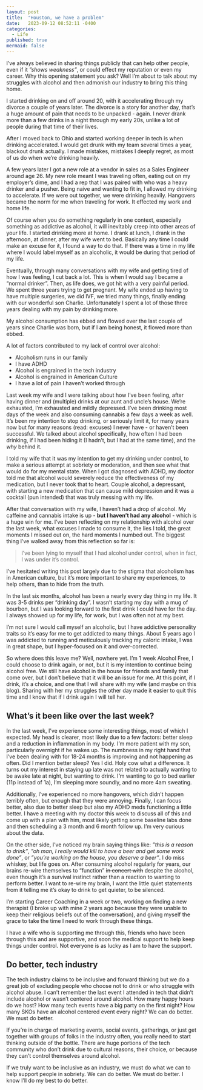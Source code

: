 ```yaml
---
layout: post
title:  "Houston, we have a problem"
date:   2023-09-12 08:52:11 -0400
categories:
  - Life
published: true
mermaid: false
---
```


I’ve always believed in sharing things publicly that can help other people, even if it _”shows weakness”_, or could effect my reputation or even my career. Why this opening statement you ask? Well I’m about to talk about my struggles with alcohol and then admonish our industry to bring this thing home. 

I started drinking on and off around 20, with it accelerating through my divorce a couple of years later. The divorce is a story for another day, that’s a huge amount of pain that needs to be unpacked - again. I never drank more than a few drinks in a night through my early 20s, unlike a lot of people during that time of their lives. 

After I moved back to Ohio and started working deeper in tech is when drinking accelerated. I would get drunk with my team several times a year, blackout drunk actually. I made mistakes, mistakes I deeply regret, as most of us do when we’re drinking heavily. 

A few years later I got a new role at a vendor in sales as a Sales Engineer around age 26. My new role meant I was traveling often, eating out on my employer’s dime, and I had a rep that I was paired with who was a heavy drinker and a pusher. Being naive and wanting to fit in, I allowed my drinking to accelerate. If we were out together, we were drinking heavily. Hangovers became the norm for me when traveling for work. It effected my work and home life.

Of course when you do something regularly in one context, especially something as addictive as alcohol, it will inevitably creep into other areas of your life. I started drinking more at home. I drank at lunch, I drank in the afternoon, at dinner, after my wife went to bed. Basically any time I could make an excuse for it, I found a way to do that. If there was a time in my life where I would label myself as an alcoholic, it would be during that period of my life.

Eventually, through many conversations with my wife and getting tired of how I was feeling, I cut back a lot. This is when I would say I became a “normal drinker”. Then, as life does, we got hit with a very painful period. We spent three years trying to get pregnant. My wife ended up having to have multiple surgeries, we did IVF, we tried many things, finally ending with our wonderful son Charlie. Unfortunately I spent a lot of those three years dealing with my pain by drinking more. 

My alcohol consumption has ebbed and flowed over the last couple of years since Charlie was born, but if I am being honest, it flowed more than ebbed. 

A lot of factors contributed to my lack of control over alcohol:

- Alcoholism runs in our family
- I have ADHD
- Alcohol is engrained in the tech industry
- Alcohol is engrained in American Culture
- I have a lot of pain I haven’t worked through

Last week my wife and I were talking about how I’ve been feeling, after having dinner and (multiple) drinks at our aunt and uncle’s house. We’re exhausted, I’m exhausted and mildly depressed. I’ve been drinking most days of the week and also consuming cannabis a few days a week as well. It’s been my intention to stop drinking, or seriously limit it, for many years now but for many reasons (read: excuses) I never have - or haven’t been successful. We talked about alcohol specifically, how often I had been drinking, if I had been hiding it (I hadn’t, but I had at the same time), and the _why_ behind it. 

I told my wife that it was my intention to get my drinking under control, to make a serious attempt at sobriety or moderation, and then see what that would do for my mental state. When I got diagnosed with ADHD, my doctor told me that alcohol would severely reduce the effectiveness of my medication, but I never took that to heart. Couple alcohol, a depressant, with starting a new medication that can cause mild depression and it was a cocktail (pun intended) that was truly messing with my life. 

After that conversation with my wife, I haven’t had a drop of alcohol. My caffeine and cannabis intake is up - **but I haven’t had any alcohol** - which is a huge win for me. I’ve been reflecting on my relationship with alcohol over the last week, what excuses I made to consume it, the lies I told, the great moments I missed out on, the hard moments I numbed out. The biggest thing I’ve walked away from this reflection so far is:

> I’ve been lying to myself that I had alcohol under control, when in fact, I was under it’s control.

I’ve hesitated writing this post largely due to the stigma that alcoholism has in American culture, but it’s more important to share my experiences, to help others, than to hide from the truth. 

In the last six months, alcohol has been a nearly every day thing in my life. It was 3-5 drinks per “drinking day”. I wasn’t starting my day with a mug of bourbon, but I was looking forward to the first drink I could have for the day. I always showed up for my life, for work, but I was often not at my best.

I’m not sure I would call myself an alcoholic, but I have addictive personality traits so it’s easy for me to get addicted to many things. About 5 years ago I was addicted to running and meticulously tracking my caloric intake, I was in great shape, but I hyper-focused on it and over-corrected. 

So where does this leave me? Well, nowhere yet. I’m 1 week Alcohol Free, I could choose to drink again, or not, but it is my intention to continue being alcohol free. We still have alcohol in the house for friends and family that come over, but I don’t believe that it will be an issue for me. At this point, if I drink, it’s a choice, and one that I will share with my wife (and maybe on this blog). Sharing with her my struggles the other day made it easier to quit this time and I know that if I drink again I will tell her. 

## What’s it been like over the last week?

In the last week, I’ve experience some interesting things, most of which I expected. My head is clearer, most likely due to a few factors: better sleep and a reduction in inflammation in my body. I’m more patient with my son, particularly overnight if he wakes up. The numbness in my right hand that I’ve been dealing with for 18-24 months is improving and not happening as often. Did I mention better sleep? Yes I did. Holy cow what a difference. It turns out my interest in staying up late was not related to actually wanting to be awake late at night, but wanting to drink. I’m wanting to go to bed earlier (11p instead of 1a), I’m sleeping more soundly, and no more 4am sweating. 

Additionally, I’ve experienced no more hangovers, which didn’t happen terribly often, but enough that they were annoying. Finally, I can focus better, also due to better sleep but also my ADHD meds functioning a little better. I have a meeting with my doctor this week to discuss all of this and come up with a plan with him, most likely getting some baseline labs done and then scheduling a 3 month and 6 month follow up. I’m very curious about the data.

On the other side, I’ve noticed my brain saying things like: _”this is a reason to drink”_, _”oh man, I really would kill to have a beer and get some work done”_, or _”you’re working on the house, you deserve a beer”_. I do miss whiskey, but life goes on. After consuming alcohol regularly for years, our brains re-wire themselves to “function” ~~in concert with~~ despite the alcohol, even though it’s a survival instinct rather than a reaction to wanting to perform better. I want to re-wire my brain, I want the little quiet statements from it telling me it’s okay to drink to get quieter, to be silenced.

I’m starting Career Coaching in a week or two, working on finding a new therapist (I broke up with mine 2 years ago because they were unable to keep their religious beliefs out of the conversation), and giving myself the grace to take the time I need to work through these things.

I have a wife who is supporting me through this, friends who have been through this and are supportive, and soon the medical support to help keep things under control. Not everyone is as lucky as I am to have the support.

## Do better, tech industry

The tech industry claims to be inclusive and forward thinking but we do a great job of excluding people who choose not to drink or who struggle with alcohol abuse. I can’t remember the last event I attended in tech that didn’t include alcohol or wasn’t centered around alcohol. How many happy hours do we host? How many tech events have a big party on the first night? How many SKOs have an alcohol centered event every night? We can do better. We must do better.

If you’re in charge of marketing events, social events, gatherings, or just get together with groups of folks in the industry often, you really need to start thinking outside of the bottle. There are huge portions of the tech community who don’t drink due to cultural reasons, their choice, or because they can’t control themselves around alcohol. 

If we truly want to be inclusive as an industry, we must do what we can to help support people in sobriety. We can do better. We must do better. I know I’ll do my best to do better.
